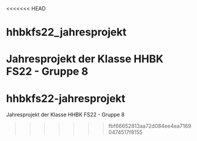 <<<<<<< HEAD
# hhbkfs22_jahresprojekt
Jahresprojekt der Klasse HHBK FS22 - Gruppe 8 
=======
# hhbkfs22-jahresprojekt
Jahresprojekt der Klasse HHBK FS22 - Gruppe 8
>>>>>>> fbf66652813aa72d084ee4ea71690474517f8155
